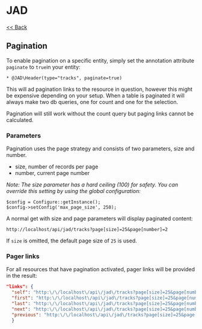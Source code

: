 # JAD

[<< Back](../README.md)

## Pagination

To enable pagination on a specific entity, simply set the annotation attribute `paginate` to `true`in your entity:

```
* @JAD\Header(type="tracks", paginate=true)
```

This will ad pagination links to the resource in question, however this might be expensive depending on your setup.
When a table is paginated it will always make two db queries, one for count and one for the selection.

Pagination will still work without the count query but paging links cannot be calculated.

### Parameters

Pagination uses the page strategy and consists of two parameters, size and number.

* size, number of records per page
* number, current page number

_Note: The size parameter has a hard ceiling (100) for safety. You can override this setting by using the global configuration:_

```
$config = Configure::getInstance();
$config->setConfig('max_page_size', 250);
```

A normal get with size and page parameters will display paginated content:

`http://localhost/api/jad/tracks?page[size]=25&page[number]=2`

If `size` is omitted, the default page size of `25` is used.

### Pager links

For all resources that have pagination activated, pager links will be provided in the result:

```json
"links": {
  "self": "http:\/\/localhost\/api\/jad\/tracks?page[size]=25&page[number]=1",
  "first": "http:\/\/localhost\/api\/jad\/tracks?page[size]=25&page[number]=1",
  "last": "http:\/\/localhost\/api\/jad\/tracks?page[size]=25&page[number]=141",
  "next": "http:\/\/localhost\/api\/jad\/tracks?page[size]=25&page[number]=2",
  "previous": "http:\/\/localhost\/api\/jad\/tracks?page[size]=25&page[number]=2"
  }
```
